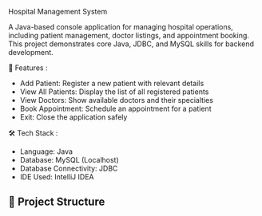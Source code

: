 Hospital Management System

A Java-based console application for managing hospital operations, including patient management, doctor listings, and appointment booking. This project demonstrates core Java, JDBC, and MySQL skills for backend development.

🚀 Features :
- Add Patient: Register a new patient with relevant details
- View All Patients: Display the list of all registered patients
- View Doctors: Show available doctors and their specialties
- Book Appointment: Schedule an appointment for a patient
- Exit: Close the application safely

🛠 Tech Stack :

- Language: Java
- Database: MySQL (Localhost)
- Database Connectivity: JDBC
- IDE Used: IntelliJ IDEA

## 📁 Project Structure

